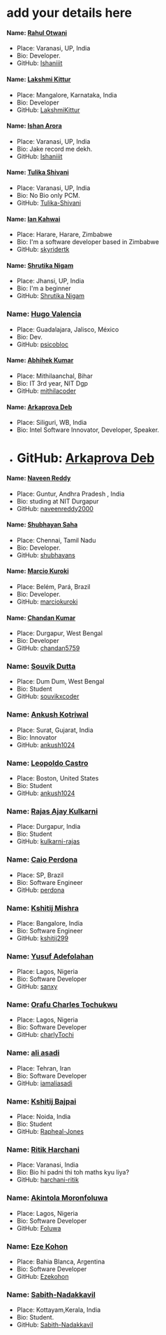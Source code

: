 # add your details here

#### Name: [Rahul Otwani](https://github.com/rahulotwani/)

- Place: Varanasi, UP, India
- Bio: Developer.
- GitHub: [Ishaniiit](https://github.com/rahulotwani/)

#### Name: [Lakshmi Kittur](https://github.com/lakshmikittur)

- Place: Mangalore, Karnataka, India
- Bio: Developer
- GitHub: [LakshmiKittur](https://github.com/lakshmikittur)

#### Name: [Ishan Arora](https://github.com/Ishaniiit/)

- Place: Varanasi, UP, India
- Bio: Jake record me dekh.
- GitHub: [Ishaniiit](https://github.com/Ishaniiit/)

#### Name: [Tulika Shivani](https://github.com/Tulika-Shivani/)

- Place: Varanasi, UP, India
- Bio: No Bio only PCM.
- GitHub: [Tulika-Shivani](https://github.com/Tulika-Shivani/)

#### Name: [Ian Kahwai](https://github.com/skyridertk)

- Place: Harare, Harare, Zimbabwe
- Bio: I'm a software developer based in Zimbabwe
- GitHub: [skyridertk](https://github.com/skyridertk)

#### Name: [Shrutika Nigam](https://github.com/shrutika43)

- Place: Jhansi, UP, India
- Bio: I'm a beginner
- GitHub: [Shrutika Nigam](https://github.com/shrutika43)

### Name: [Hugo Valencia](https://github.com/psicobloc)

- Place: Guadalajara, Jalisco, México
- Bio: Dev.
- GitHub: [psicobloc](https://github.com/psicobloc)

#### Name: [Abhihek Kumar](https://github.com/mithilacoder/)

- Place: Mithilaanchal, Bihar
- Bio: IT 3rd year, NIT Dgp
- GitHub: [mithilacoder](https://github.com/mithilacoder/)

#### Name: [Arkaprova Deb](https://github.com/arkaprovaz/)

- Place: Siliguri, WB, India
- Bio: Intel Software Innovator, Developer, Speaker.
- # GitHub: [Arkaprova Deb](https://github.com/arkaprovaz/)

#### Name: [Naveen Reddy](https://github.com/naveenreddy2000/)

- Place: Guntur, Andhra Pradesh , India
- Bio: studing at NIT Durgapur
- GitHub: [naveenreddy2000](https://github.com/naveenreddy2000/)

#### Name: [Shubhayan Saha](https://github.com/shubhayans/)

- Place: Chennai, Tamil Nadu
- Bio: Developer.
- GitHub: [shubhayans](https://github.com/shubhayans/)

#### Name: [Marcio Kuroki](https://github.com/marciokuroki/)

- Place: Belém, Pará, Brazil
- Bio: Developer.
- GitHub: [marciokuroki](https://github.com/marciokuroki/)

#### Name: [Chandan Kumar](https://github.com/chandan5759/)

- Place: Durgapur, West Bengal
- Bio: Developer
- GitHub: [chandan5759](https://github.com/chandan5759/)

### Name: [Souvik Dutta](https://github.com/souvikxcoder)

- Place: Dum Dum, West Bengal
- Bio: Student
- GitHub: [souvikxcoder](https://github.com/souvikxcoder)

### Name: [Ankush Kotriwal](https://github.com/ankush1024)

- Place: Surat, Gujarat, India
- Bio: Innovator
- GitHub: [ankush1024](https://github.com/ankush1024)

### Name: [Leopoldo Castro](https://github.com/ExpensiveDinner)

- Place: Boston, United States
- Bio: Student
- GitHub: [ankush1024](https://github.com/ExpensiveDinner)

### Name: [Rajas Ajay Kulkarni](https://github.com/kulkarni-rajas)

- Place: Durgapur, India
- Bio: Student
- GitHub: [kulkarni-rajas](https://github.com/kulkarni-rajas)

### Name: [Caio Perdona](https://github.com/kulkarni-rajas)

- Place: SP, Brazil
- Bio: Software Engineer
- GitHub: [perdona](https://github.com/perdona)

### Name: [Kshitij Mishra](https://github.com/kshitij299)

- Place: Bangalore, India
- Bio: Software Engineer
- GitHub: [kshitij299](https://github.com/kshitij299)

### Name: [Yusuf Adefolahan](https://github.com/sanxy)

- Place: Lagos, Nigeria
- Bio: Software Developer
- GitHub: [sanxy](https://github.com/sanxy)

### Name: [Orafu Charles Tochukwu](https://github.com/charlyTochi)

- Place: Lagos, Nigeria
- Bio: Software Developer
- GitHub: [charlyTochi](https://github.com/charlyTochi)

### Name: [ali asadi](https://github.com/iamaliasadi)

- Place: Tehran, Iran
- Bio: Software Developer
- GitHub: [iamaliasadi](https://github.com/iamaliasadi)

### Name: [Kshitij Bajpai](https://github.com/Rapheal-Jones)

- Place: Noida, India
- Bio: Student
- GitHub: [Rapheal-Jones](https://github.com/Rapheal-Jones)

### Name: [Ritik Harchani](https://github.com/harchani-ritik)

- Place: Varanasi, India
- Bio: Bio hi padni thi toh maths kyu liya?
- GitHub: [harchani-ritik](https://github.com/harchani-ritik)

### Name: [Akintola Moronfoluwa](https://github.com/foluwa)

- Place: Lagos, Nigeria
- Bio: Software Developer
- GitHub: [Foluwa](https://github.com/foluwa)

### Name: [Eze Kohon](https://github.com/ezekohon)

- Place: Bahia Blanca, Argentina
- Bio: Software Developer
- GitHub: [Ezekohon](https://github.com/ezekohon)

### Name: [Sabith-Nadakkavil](https://github.com/sabith-nadakkavil)

- Place: Kottayam,Kerala, India
- Bio: Student.
- GitHub: [Sabith-Nadakkavil](https://github.com/sabith-nadakkavil)